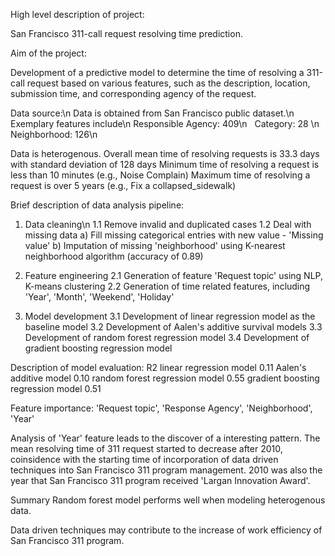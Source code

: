 High level description of project:

San Francisco 311-call request resolving time prediction.

Aim of the project:

Development of a predictive model to determine the time of resolving a 311-call request based on various features, such as the description, location, submission time, and corresponding agency of the request.

Data source:\n
  Data is obtained from San Francisco public dataset.\n
  Exemplary features include\n
    Responsible Agency: 409\n
     Category: 28 \n
    Neighborhood: 126\n

Data is heterogenous.
  Overall mean time of resolving requests is 33.3 days with standard deviation of 128 days
  Minimum time of resolving a request is less than 10 minutes (e.g., Noise Complain)
  Maximum time of resolving a request is over 5 years (e.g., Fix a collapsed_sidewalk)

Brief description of data analysis pipeline:

  1. Data cleaning\n
     1.1 Remove invalid and duplicated cases
     1.2 Deal with missing data
          a) Fill missing categorical entries with new value - 'Missing value'
          b) Imputation of missing 'neighborhood' using K-nearest neighborhood algorithm (accuracy of 0.89)

  2. Feature engineering
     2.1 Generation of feature 'Request topic' using NLP, K-means clustering
     2.2 Generation of time related features, including 'Year', 'Month', 'Weekend', 'Holiday'

  3. Model development
     3.1 Development of linear regression model as the baseline model
     3.2 Development of Aalen's additive survival models
     3.3 Development of random forest regression model
     3.4 Development of gradient boosting regression model

Description of model evaluation:
                                         R2
linear regression model                 0.11
Aalen's additive model                  0.10
random forest regression model          0.55
gradient boosting regression model      0.51

Feature importance:
'Request topic', 'Response Agency', 'Neighborhood', 'Year'

Analysis of 'Year' feature leads to the discover of a interesting pattern. The mean resolving time of 311 request started to decrease after 2010, coinsidence with the starting time of incorporation of data driven techniques into San Francisco 311 program management. 2010 was also the year that San Francisco 311 program received 'Largan Innovation Award'.

Summary
Random forest model performs well when modeling heterogenous data.

Data driven techniques may contribute to the increase of work efficiency of San Francisco 311 program.
